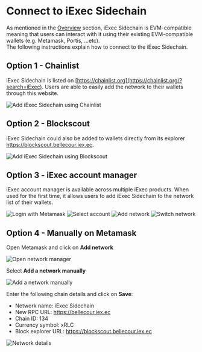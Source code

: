 # Connect to iExec Sidechain

As mentioned in the [Overview](overview.md) section,
iExec Sidechain is EVM-compatible meaning that users can interact with it using
their existing EVM-compatible wallets (e.g. Metamask, Portis, ...etc).  
The following instructions explain how to connect to the iExec Sidechain.

## Option 1 - Chainlist

iExec Sidechain is listed on
[https://chainlist.org](https://chainlist.org/?search=iExec). Users are able to
easily add the network to their wallets through this website.

![Add iExec Sidechain using Chainlist](../../assets/chainlist.png)

## Option 2 - Blockscout

iExec Sidechain could also be added to wallets directly from its explorer
<https://blockscout.bellecour.iex.ec>.

![Add iExec Sidechain using Blockscout](../../assets/blockscout.png)

## Option 3 - iExec account manager

iExec account manager is available across multiple iExec products. When used for
the first time, it allows users to add iExec Sidechain to the network list of
their wallets.

![Login with Metamask](../../assets/iexec-account-manager-1.png)
![Select account](../../assets/iexec-account-manager-2.png)
![Add network](../../assets/iexec-account-manager-3.png)
![Switch network](../../assets/iexec-account-manager-4.png)

## Option 4 - Manually on Metamask

Open Metamask and click on **Add network**

![Open network manager](../../assets/metamask-add-network-1.png)

Select **Add a network manually**

![Add a network manually](../../assets/metamask-add-network-2.png)

Enter the following chain details and click on **Save**:

- Network name: iExec Sidechain
- New RPC URL: <https://bellecour.iex.ec>
- Chain ID: 134
- Currency symbol: xRLC
- Block explorer URL: <https://blockscout.bellecour.iex.ec>

![Network details](../../assets/metamask-add-network-3.png)
